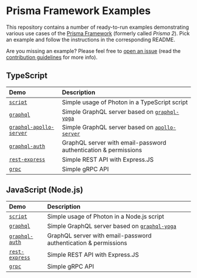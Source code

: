 # Prisma Framework Examples

This repository contains a number of ready-to-run examples demonstrating various use cases of the [Prisma Framework](https://www.prisma.io/blog/announcing-prisma-2-zq1s745db8i5/) (formerly called _Prisma 2_). Pick an example and follow the instructions in the corresponding README.

Are you missing an example? Please feel free to [open an issue](https://github.com/prisma/prisma-examples/issues/new) (read the [contribution guidelines](./CONTRIBUTING.md) for more info).

<!-- Please keep the absolute URLs so it's easier to copy&paste to prisma/prisma/README.md  -->

## TypeScript

| Demo | Description |
|:------|:----------|
| [`script`](https://github.com/prisma/prisma-examples/tree/prisma2/typescript/script) | Simple usage of Photon in a TypeScript script |
| [`graphql`](https://github.com/prisma/prisma-examples/tree/prisma2/typescript/graphql) | Simple GraphQL server based on [`graphql-yoga`](https://github.com/prisma-labs/graphql-yoga) |
| [`graphql-apollo-server`](https://github.com/prisma/prisma-examples/tree/prisma2/typescript/graphql-apollo-server) | Simple GraphQL server based on [`apollo-server`](https://www.apollographql.com/docs/apollo-server/) |
| [`graphql-auth`](https://github.com/prisma/prisma-examples/tree/prisma2/typescript/graphql-auth) | GraphQL server with email-password authentication & permissions |
| [`rest-express`](https://github.com/prisma/prisma-examples/tree/prisma2/typescript/rest-express) | Simple REST API with Express.JS |
| [`grpc`](https://github.com/prisma/prisma-examples/tree/prisma2/typescript/grpc) | Simple gRPC API |

## JavaScript (Node.js)

| Demo | Description |
|:------|:----------|
| [`script`](https://github.com/prisma/prisma-examples/tree/prisma2/javascript/script) | Simple usage of Photon in a Node.js script |
| [`graphql`](https://github.com/prisma/prisma-examples/tree/prisma2/javascript/graphql) | Simple GraphQL server based on [`graphql-yoga`](https://github.com/prisma-labs/graphql-yoga) |
| [`graphql-auth`](https://github.com/prisma/prisma-examples/tree/prisma2/javascript/graphql-auth) | GraphQL server with email-password authentication & permissions |
| [`rest-express`](https://github.com/prisma/prisma-examples/tree/prisma2/javascript/rest-express) | Simple REST API with Express.JS |
| [`grpc`](https://github.com/prisma/prisma-examples/tree/prisma2/javascript/grpc) | Simple gRPC API |
